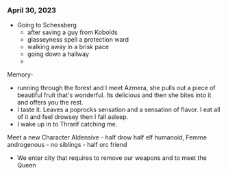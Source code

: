 ### April 30, 2023
* Going to Schessberg
	* after saving a guy from Kobolds
	* glasseyness spell a protection ward
	* walking away in a brisk pace
	* going down a hallway
	* 
Memory- 
- running through the forest and I meet Azmera, she pulls out a piece of beautiful fruit that's wonderful. Its delicious and then she bites into it and offers you the rest.
- I taste it. Leaves a poprocks sensation and a sensation of flavor. I eat all of it and feel drowsey then I fall asleep.
- I wake up in to Thrarif catching me.

Meet a new Character Aldensive
	- half drow half elf humanoid, Femme androgenous
	- no siblings
	- half orc friend
- We enter city that requires to remove our weapons and to meet the Queen

